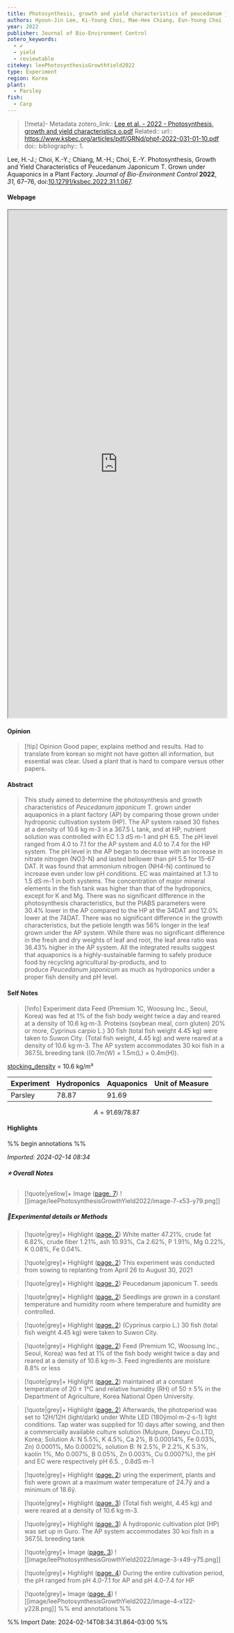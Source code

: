 ```yaml
---
title: Photosynthesis, growth and yield characteristics of peucedanum japonicum T. Grown under aquaponics in a plant factory
authors: Hyoun-Jin Lee, Ki-Young Choi, Mae-Hee Chiang, Eun-Young Choi
year: 2022
publisher: Journal of Bio-Environment Control
zotero_keywords:
  - ✔️
  - yield
  - reviewtable
citekey: leePhotosynthesisGrowthYield2022
type: Experiment
region: Korea
plant:
  - Parsley
fish:
  - Carp
---
```


> [!meta]- Metadata
> zotero_link:: [Lee et al. - 2022 - Photosynthesis, growth and yield characteristics o.pdf](zotero://select/library/items/8MQJ838U)
> Related:: 
> url:: https://www.ksbec.org/articles/pdf/GRNd/phpf-2022-031-01-10.pdf
> doi:: 
> bibliography:: 1.

Lee, H.-J.; Choi, K.-Y.; Chiang, M.-H.; Choi, E.-Y. Photosynthesis, Growth and Yield Characteristics of Peucedanum Japonicum T. Grown under Aquaponics in a Plant Factory. _Journal of Bio-Environment Control_ **2022**, _31_, 67–76, doi:[10.12791/ksbec.2022.31.1.067](https://doi.org/10.12791/ksbec.2022.31.1.067).


#### Webpage
<iframe src="https://www.ksbec.org/articles/article/GRNd/#Information" style="height:30%;width:100%; aspect-ratio: 16 / 10"></iframe>

#### Opinion
> [!tip] Opinion
>Good paper, explains method and results. Had to translate from korean so might not have gotten all information, but essential was clear. Used a plant that is hard to compare versus other papers.
>

#### Abstract
>This study aimed to determine the photosynthesis and growth characteristics of _Peucedanum japonicum_ T. grown under aquaponics in a plant factory (AP) by comparing those grown under hydroponic cultivation system (HP). The AP system raised 30 fishes at a density of 10.6 kg·m-3 in a 367.5 L tank, and at HP, nutrient solution was controlled with EC 1.3 dS·m-1 and pH 6.5. The pH level ranged from 4.0 to 7.1 for the AP system and 4.0 to 7.4 for the HP system. The pH level in the AP began to decrease with an increase in nitrate nitrogen (NO3-N) and lasted bellower than pH 5.5 for 15–67 DAT. It was found that ammonium nitrogen (NH4-N) continued to increase even under low pH conditions. EC was maintained at 1.3 to 1.5 dS·m-1 in both systems. The concentration of major mineral elements in the fish tank was higher than that of the hydroponics, except for K and Mg. There was no significant difference in the photosynthesis characteristics, but the PIABS parameters were 30.4% lower in the AP compared to the HP at the 34DAT and 12.0% lower at the 74DAT. There was no significant difference in the growth characteristics, but the petiole length was 56% longer in the leaf grown under the AP system. While there was no significant difference in the fresh and dry weights of leaf and root, the leaf area ratio was 36.43% higher in the AP system. All the integrated results suggest that aquaponics is a highly-sustainable farming to safely produce food by recycling agricultural by-products, and to produce _Peucedanum japonicum_ as much as hydroponics under a proper fish density and pH level.



#### Self Notes

> [!info] Experiment data
>Feed (Premium 1C, Woosung Inc., Seoul, Korea) was fed at 1% of the fish body weight twice a day and reared at a density of 10.6 kg·m-3. Proteins (soybean meal, corn gluten) 20% or more, 
> Cyprinus carpio L.) 30 fish (total fish weight 4.45 kg) were taken to Suwon City.
> (Total fish weight, 4.45 kg) and were reared at a density of 10.6 kg·m-3. The AP system accommodates 30 koi fish in a 367.5L breeding tank ((0.7m(W) × 1.5m(L) × 0.4m(H)). 

[stocking_density](stocking_density) = 10.6 kg/m³

|Experiment  |Hydroponics  |Aquaponics  |Unit of Measure  |
| :--- | :--- | :--- | :--- |
| Parsley |78.87  |91.69  |  |



```math 
 A = 91.69/78.87 
 
```



#### Highlights
%% begin annotations %%


*Imported: 2024-02-14 08:34*

##### ⭐ Overall Notes

> [!quote|yellow]+ Image ([page. 7](zotero://open-pdf/library/items/8MQJ838U?page=7&annotation=3WNGC63B))
> ![[image/leePhotosynthesisGrowthYield2022/image-7-x53-y79.png]]

##### 🧪Experimental details or Methods

> [!quote|grey]+ Highlight ([page. 2](zotero://open-pdf/library/items/8MQJ838U?page=2&annotation=5KWY8SH4))
> White matter 47.21%, crude fat 6.82%, crude fiber 1.21%, ash 10.93%, Ca 2.62%, P 1.91%, Mg 0.22%, K 0.08%, Fe 0.04%. 

> [!quote|grey]+ Highlight ([page. 2](zotero://open-pdf/library/items/8MQJ838U?page=2&annotation=FPBTV7SR))
> This experiment was conducted from sowing to replanting from April 26 to August 30, 2021 

> [!quote|grey]+ Highlight ([page. 2](zotero://open-pdf/library/items/8MQJ838U?page=2&annotation=VRQ29LCD))
> Peucedanum japonicum T. seeds 

> [!quote|grey]+ Highlight ([page. 2](zotero://open-pdf/library/items/8MQJ838U?page=2&annotation=7BKFQ7PL))
> Seedlings are grown in a constant temperature and humidity room where temperature and humidity are controlled. 

> [!quote|grey]+ Highlight ([page. 2](zotero://open-pdf/library/items/8MQJ838U?page=2&annotation=8FKMUIPS))
> (Cyprinus carpio L.) 30 fish (total fish weight 4.45 kg) were taken to Suwon City. 

> [!quote|grey]+ Highlight ([page. 2](zotero://open-pdf/library/items/8MQJ838U?page=2&annotation=MB4T7JZ2))
> Feed (Premium 1C, Woosung Inc., Seoul, Korea) was fed at 1% of the fish body weight twice a day and reared at a density of 10.6 kg·m-3. Feed ingredients are moisture 8.8% or less 

> [!quote|grey]+ Highlight ([page. 2](zotero://open-pdf/library/items/8MQJ838U?page=2&annotation=DMBT5WA9))
> maintained at a constant temperature of 20 ± 1°C and relative humidity (RH) of 50 ± 5% in the Department of Agriculture, Korea National Open University. 

> [!quote|grey]+ Highlight ([page. 2](zotero://open-pdf/library/items/8MQJ838U?page=2&annotation=VQMFQJM2))
> Afterwards, the photoperiod was set to 12H/12H (light/dark) under White LED (180ÿmol·m-2·s-1) light conditions. Tap water was supplied for 10 days after sowing, and then a commercially available culture solution (Mulpure, Daeyu Co.LTD, Korea; Solution A: N 5.5%, K 4.5%, Ca 2%, B 0.00014%, Fe 0.03%, Zn) 0.0001%, Mo 0.0002%, solution B: N 2.5%, P 2.2%, K 5.3%, kaolin 1%, Mo 0.007%, B 0.05%, Zn 0.003%, Cu 0.0007%), the pH and EC were respectively pH 6.5. , 0.8dS·m-1 

> [!quote|grey]+ Highlight ([page. 2](zotero://open-pdf/library/items/8MQJ838U?page=2&annotation=NG5G6RT9))
> uring the experiment, plants and fish were grown at a maximum water temperature of 24.7ÿ and a minimum of 18.6ÿ. 

> [!quote|grey]+ Highlight ([page. 3](zotero://open-pdf/library/items/8MQJ838U?page=3&annotation=KQQYLUET))
> (Total fish weight, 4.45 kg) and were reared at a density of 10.6 kg·m-3. 

> [!quote|grey]+ Highlight ([page. 3](zotero://open-pdf/library/items/8MQJ838U?page=3&annotation=ZBJ4W5PU))
> A hydroponic cultivation plot (HP) was set up in Guro. The AP system accommodates 30 koi fish in a 367.5L breeding tank 

> [!quote|grey]+ Image ([page. 3](zotero://open-pdf/library/items/8MQJ838U?page=3&annotation=IZHAEFNS))
> ![[image/leePhotosynthesisGrowthYield2022/image-3-x49-y75.png]]

> [!quote|grey]+ Highlight ([page. 4](zotero://open-pdf/library/items/8MQJ838U?page=4&annotation=7TKR8EFM))
> During the entire cultivation period, the pH ranged from pH 4.0-7.1 for AP and pH 4.0-7.4 for HP 

> [!quote|grey]+ Image ([page. 4](zotero://open-pdf/library/items/8MQJ838U?page=4&annotation=MR7QITXK))
> ![[image/leePhotosynthesisGrowthYield2022/image-4-x122-y228.png]]
%% end annotations %%

%% Import Date: 2024-02-14T08:34:31.864-03:00 %%
